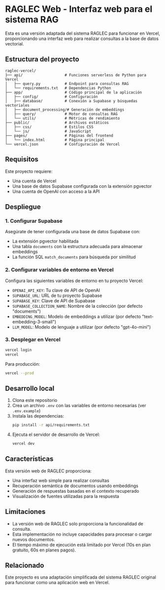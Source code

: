 # RAGLEC Web - Interfaz web para el sistema RAG

Esta es una versión adaptada del sistema RAGLEC para funcionar en Vercel, proporcionando una interfaz web para realizar consultas a la base de datos vectorial.

## Estructura del proyecto

```
raglec-vercel/
├── api/                   # Funciones serverless de Python para Vercel
│   ├── query.py           # Endpoint para consultas RAG
│   └── requirements.txt   # Dependencias Python
├── app/                   # Código principal de la aplicación
│   ├── config/            # Configuración
│   ├── database/          # Conexión a Supabase y búsquedas vectoriales
│   ├── document_processing/# Generación de embeddings
│   ├── query/             # Motor de consultas RAG
│   └── utils/             # Métricas de rendimiento
├── public/                # Archivos estáticos
│   ├── css/               # Estilos CSS
│   └── js/                # JavaScript
├── pages/                 # Páginas del frontend
│   └── index.html         # Página principal
└── vercel.json            # Configuración de Vercel
```

## Requisitos

Este proyecto requiere:

- Una cuenta de Vercel
- Una base de datos Supabase configurada con la extensión pgvector
- Una cuenta de OpenAI con acceso a la API

## Despliegue

### 1. Configurar Supabase

Asegúrate de tener configurada una base de datos Supabase con:
- La extensión pgvector habilitada
- Una tabla `documents` con la estructura adecuada para almacenar embeddings
- La función SQL `match_documents` para búsqueda por similitud

### 2. Configurar variables de entorno en Vercel

Configura las siguientes variables de entorno en tu proyecto Vercel:

- `OPENAI_API_KEY`: Tu clave de API de OpenAI
- `SUPABASE_URL`: URL de tu proyecto Supabase
- `SUPABASE_KEY`: Clave de API de Supabase
- `SUPABASE_COLLECTION_NAME`: Nombre de la colección (por defecto "documents")
- `EMBEDDING_MODEL`: Modelo de embeddings a utilizar (por defecto "text-embedding-3-small")
- `LLM_MODEL`: Modelo de lenguaje a utilizar (por defecto "gpt-4o-mini")

### 3. Desplegar en Vercel

```bash
vercel login
vercel
```

Para producción:

```bash
vercel --prod
```

## Desarrollo local

1. Clona este repositorio
2. Crea un archivo `.env` con las variables de entorno necesarias (ver `.env.example`)
3. Instala las dependencias:
   ```bash
   pip install -r api/requirements.txt
   ```
4. Ejecuta el servidor de desarrollo de Vercel:
   ```bash
   vercel dev
   ```

## Características

Esta versión web de RAGLEC proporciona:
- Una interfaz web simple para realizar consultas
- Recuperación semántica de documentos usando embeddings
- Generación de respuestas basadas en el contexto recuperado
- Visualización de fuentes utilizadas para la respuesta

## Limitaciones

- La versión web de RAGLEC solo proporciona la funcionalidad de consulta.
- Esta implementación no incluye capacidades para procesar o cargar nuevos documentos.
- El tiempo máximo de ejecución está limitado por Vercel (10s en plan gratuito, 60s en planes pagos).

## Relacionado

Este proyecto es una adaptación simplificada del sistema RAGLEC original para funcionar como una aplicación web en Vercel. 